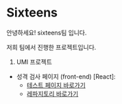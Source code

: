# Sixteens
안녕하세요! sixteens팀 입니다.  

저희 팀에서 진행한 프로젝트입니다.  
1. UMI 프로젝트
- 성격 검사 페이지 (front-end) [React]: 
  - [테스트 페이지 바로가기](https://16ssss.github.io/mbti-test/)
  - [레파지토리 바로가기](https://github.com/16ssss/mbti-test)
